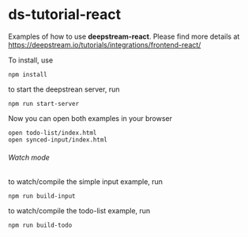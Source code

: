 # ds-tutorial-react
Examples of how to use **deepstream-react**. Please find more details
at https://deepstream.io/tutorials/integrations/frontend-react/

To install, use
```
npm install
```

to start the deepstrean server, run
```
npm run start-server
```

Now you can open both examples in your browser
```
open todo-list/index.html
open synced-input/index.html
```


###### Watch mode

to watch/compile the simple input example, run
```
npm run build-input
```

to watch/compile the todo-list example, run
```
npm run build-todo
```
